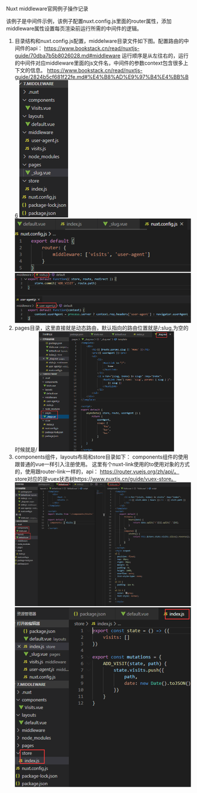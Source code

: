 Nuxt middleware官网例子操作记录

该例子是中间件示例，该例子配置nuxt.config.js里面的router属性，添加middleware属性设置每页渲染前运行所需的中间件的逻辑。
1.	目录结构和nuxt.config.js配置，middelware目录文件如下图。配置路由的中间件的api：
https://www.bookstack.cn/read/nuxtjs-guide/70dba7b5b8026028.md#middleware
运行顺序是从左往右的，运行的中间件对应middleware里面的js文件名，中间件的参数context包含很多上下文的信息。
https://www.bookstack.cn/read/nuxtjs-guide/2824b5cf681f22fe.md#%E4%B8%AD%E9%97%B4%E4%BB%B6
![](assets/7.middleware-4c8c1f36.png)![](assets/7.middleware-7e0c67f7.png)![](assets/7.middleware-2684ed2e.png)
2.	pages目录，这里直接就是动态路由，默认指向的路由位置就是/:slug,为空的时候就是/
![](assets/7.middleware-8a7bda55.png)
3.	components组件，layouts布局和store目录如下：
components组件的使用跟普通的vue一样引入注册使用。
这里有个nuxt-link使用的to使用对象的方式的，使用跟router-link一样的，api：
https://router.vuejs.org/zh/api/。
store对应的是vuex状态树https://www.nuxtjs.cn/guide/vuex-store。
![](assets/7.middleware-68f072e1.png)![](assets/7.middleware-79214251.png)
